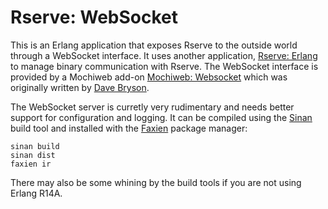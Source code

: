 # Rserve: WebSocket

This is an Erlang application that exposes Rserve to the outside world
through a WebSocket interface.  It uses another application, [Rserve:
Erlang][1] to manage binary communication with Rserve.  The WebSocket
interface is provided by a Mochiweb add-on [Mochiweb: Websocket][2]
which was originally written by [Dave Bryson][3].

The WebSocket server is curretly very rudimentary and needs better
support for configuration and logging.  It can be compiled using the
[Sinan][4] build tool and installed with the [Faxien][5] package manager:

    sinan build
    sinan dist
    faxien ir

There may also be some whining by the build tools if you are not using
Erlang R14A.

  [1]: http://github.com/Sharpie/rserve_erl
  [2]: http://github.com/Sharpie/mochiweb_websocket
  [3]: http://github.com/davebryson/erlang_websocket
  [4]: http://github.com/erlware/sinan
  [5]: http://github.com/erlware/faxien
